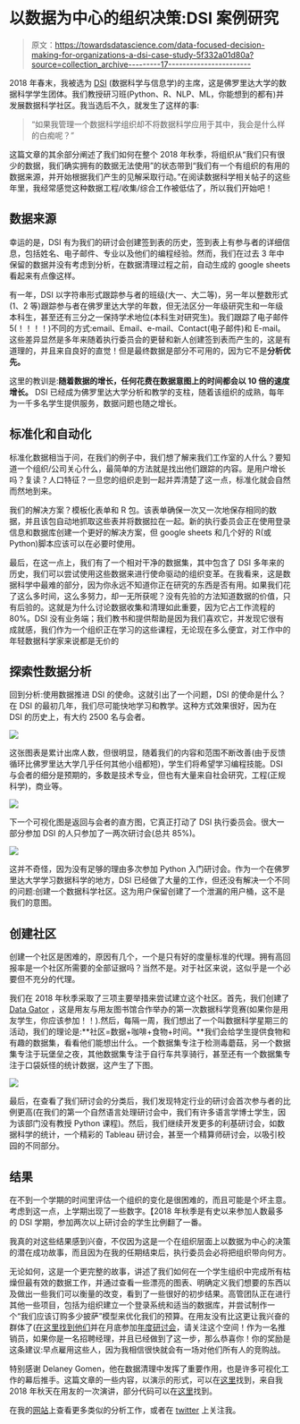 # 以数据为中心的组织决策:DSI 案例研究

> 原文：<https://towardsdatascience.com/data-focused-decision-making-for-organizations-a-dsi-case-study-5f332a01d80a?source=collection_archive---------17----------------------->

2018 年春末，我被选为 [DSI](http://www.dsiufl.org/) (数据科学与信息学)的主席，这是佛罗里达大学的数据科学学生团体。我们教授研习班(Python、R、NLP、ML，你能想到的都有)并发展数据科学社区。我当选后不久，就发生了这样的事:

> “如果我管理一个数据科学组织却不将数据科学应用于其中，我会是什么样的白痴呢？”

这篇文章的其余部分阐述了我们如何在整个 2018 年秋季，将组织从“我们只有很少的数据，我们确实拥有的数据无法使用”的状态带到“我们有一个有组织的有用的数据来源，并开始根据我们产生的见解采取行动。”在阅读数据科学相关帖子的这些年里，我经常感觉这种数据工程/收集/综合工作被低估了，所以我们开始吧！

## 数据来源

幸运的是，DSI 有为我们的研讨会创建签到表的历史，签到表上有参与者的详细信息，包括姓名、电子邮件、专业以及他们的编程经验。然而，我们在过去 3 年中保留的数据并没有考虑到分析，在数据清理过程之前，自动生成的 google sheets 看起来有点像这样。

有一年，DSI 以字符串形式跟踪参与者的班级(大一、大二等)，另一年以整数形式(1、2 等)跟踪参与者在佛罗里达大学的年数，但无法区分一年级研究生和一年级本科生，甚至还有三分之一保持学术地位(本科生对研究生)。我们跟踪了电子邮件 5(！！！！)不同的方式:email、Email、e-mail、Contact(电子邮件)和 E-mail。这些差异显然是多年来随着执行委员会的更替和新人创建签到表而产生的，这是有道理的，并且来自良好的直觉！但是最终数据是部分不可用的，因为它不是**分析优先。**

这里的教训是:**随着数据的增长，任何花费在数据意图上的时间都会以 10 倍的速度增长。** DSI 已经成为佛罗里达大学分析和教学的支柱，随着该组织的成熟，每年为一千多名学生提供服务，数据问题也随之增长。

## 标准化和自动化

标准化数据相当于问，在我们的例子中，我们想了解来我们工作室的人什么？要知道一个组织/公司关心什么，最简单的方法就是找出他们跟踪的内容。是用户增长吗？复读？人口特征？一旦您的组织走到一起并弄清楚了这一点，标准化就会自然而然地到来。

我们的解决方案？模板化表单和 R 包。该表单确保一次又一次地保存相同的数据，并且该包自动地抓取这些表并将数据拉在一起。新的执行委员会正在使用登录信息和数据库创建一个更好的解决方案，但 google sheets 和几个好的 R(或 Python)脚本应该可以在必要时使用。

最后，在这一点上，我们有了一个相对干净的数据集，其中包含了 DSI 多年来的历史，我们可以尝试使用这些数据来进行使命驱动的组织变革。在我看来，这是数据科学中最难的部分，因为你永远不知道你正在研究的东西是否有用。如果我们花了这么多时间，这么多努力，却一无所获呢？没有先验的方法知道数据的价值，只有后验的。这就是为什么讨论数据收集和清理如此重要，因为它占工作流程的 80%。DSI 没有业务端；我们教书和提供帮助是因为我们喜欢它，并发现它很有成就感，我们作为一个组织正在学习的这些课程，无论现在多么便宜，对工作中的年轻数据科学家来说都是无价的

## 探索性数据分析

回到分析:使用数据推进 DSI 的使命。这就引出了一个问题，DSI 的使命是什么？在 DSI 的最初几年，我们尽可能快地学习和教学。这种方式效果很好，因为在 DSI 的历史上，有大约 2500 名与会者。

![](img/8ebda096e4065f302b5d0aed6a69e50f.png)

这张图表是累计出席人数，但很明显，随着我们的内容和范围不断改善(由于反馈循环比佛罗里达大学几乎任何其他小组都短)，学生们将希望学习编程技能。DSI 与会者的细分是预期的，多数是技术专业，但也有大量来自社会研究，工程(正规科学)，商业等。

![](img/0ed53a0f287eaadc487c2351d3a4eec0.png)

下一个可视化图是返回与会者的直方图，它真正打动了 DSI 执行委员会。很大一部分参加 DSI 的人只参加了一两次研讨会(总共 85%)。

![](img/fa91f0bc411ba7708ec1fc505e2990f5.png)

这并不奇怪，因为没有足够的理由多次参加 Python 入门研讨会。作为一个在佛罗里达大学学习数据科学的地方，DSI 已经做了大量的工作，但还没有解决一个不同的问题:创建一个数据科学社区。这为用户保留创建了一个泄漏的用户桶，这不是我们的意图。

## 创建社区

创建一个社区是困难的，原因有几个，一个是只有好的度量标准的代理。拥有高回报率是一个社区所需要的全部证据吗？当然不是。对于社区来说，这似乎是一个必要但不充分的代理。

我们在 2018 年秋季采取了三项主要举措来尝试建立这个社区。首先，我们创建了 [Data Gator](https://datagatorcontest.github.io/portfolio/) ，这是用友与用友图书馆合作举办的第一次数据科学竞赛(如果你是用友学生，你应该参加！！).然后，每隔一周，我们想出了一个叫数据科学星期三的活动，我们的理论是:**社区=数据+咖啡+食物+时间。**我们会给学生提供食物和有趣的数据集，看看他们能想出什么。一个数据集专注于检测毒蘑菇，另一个数据集专注于玩堡垒之夜，其他数据集专注于自行车共享骑行，甚至还有一个数据集专注于口袋妖怪的统计数据，这产生了下图。

![](img/7ee393506b6fef537aa0f2f85f0fdf31.png)

最后，在查看了我们研讨会的分类后，我们发现特定行业的研讨会首次参与者的比例更高(在我们的第一个自然语言处理研讨会中，我们有许多语言学博士学生，因为该部门没有教授 Python 课程)。然后，我们继续开发更多的利基研讨会，如数据科学的统计，一个精彩的 Tableau 研讨会，甚至一个精算师研讨会，以吸引校园的不同部分。

## 结果

在不到一个学期的时间里评估一个组织的变化是很困难的，而且可能是个坏主意。考虑到这一点，上学期出现了一些数字。【2018 年秋季是有史以来参加人数最多的 DSI 学期，参加两次以上研讨会的学生比例翻了一番。

我真的对这些结果感到兴奋，不仅因为这是一个在组织层面上以数据为中心的决策的潜在成功故事，而且因为在我的任期结束后，执行委员会必将把组织带向何方。

无论如何，这是一个更完整的故事，讲述了我们如何在一个学生组织中完成所有枯燥但最有效的数据工作，并通过查看一些漂亮的图表、明确定义我们想要的东西以及做出一些我们可以衡量的改变，看到了一些很好的初步结果。高管团队正在进行其他一些项目，包括为组织建立一个登录系统和适当的数据库，并尝试制作一个“我们应该订购多少披萨”模型来优化我们的预算。在用友没有比这更让我兴奋的群体了([在这里找到他们](http://www.dsiufl.org/)并在月底参加[年度研讨会](https://www.facebook.com/events/2128929027221555)，请关注这个空间！作为一名推销员，如果你是一名招聘经理，并且已经做到了这一步，那么恭喜你！你的奖励是这条建议:早点雇用这些人，因为我相信很快就会有一场对他们所有人的竞购战。

特别感谢 Delaney Gomen，他在数据清理中发挥了重要作用，也是许多可视化工作的幕后推手。这篇文章的一些内容，以演示的形式，可以在[这里](https://docs.google.com/presentation/d/e/2PACX-1vR7JO_vhkKZLtNnkbJcifKNdO0RjmnrfcbSyt2_ufJRJc7dZsPhAUMHKss5IaU7CS6n4dUy8GYHe9m9/pub?start=false&loop=false&delayms=3000&slide=id.p1)找到，来自我 2018 年秋天在用友的一次演讲，部分代码可以在[这里](https://github.com/dsiufl/Analyzing_DSI)找到。

在我的[网站](http://www.tylerjrichards.com/)上查看更多类似的分析工作，或者在 [twitter](https://twitter.com/tylerjrichards?lang=en) 上关注我。